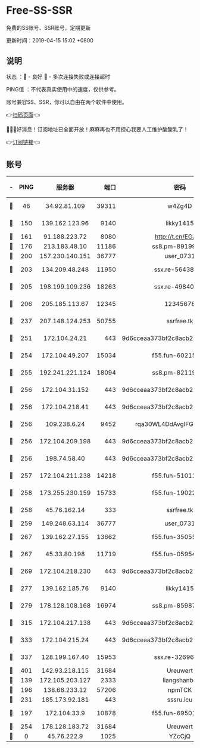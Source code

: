 # Free-SS-SSR

免费的SS账号、SSR账号，定期更新

更新时间：2019-04-15 15:02 +0800

## 说明

状态     ：🙂 - 良好 🙁 - 多次连接失败或连接超时

PING值   ：不代表真实使用中的速度，仅供参考。

账号兼容SS、SSR，你可以自由在两个软件中使用。

👉[扫码页面](https://liesauer.github.io/Free-SS-SSR/)👈

🎉🎉🎉好消息！订阅地址已全面开放！麻麻再也不用担心我要人工维护酸酸乳了！

👉[订阅链接](https://www.liesauer.net/yogurt/subscribe?ACCESS_TOKEN=DAYxR3mMaZAsaqUb)👈

## 账号

|-|PING|服务器|端口|密码|加密方式|区域|
|:----:|:----:|:-----:|-----:|:----:|:----:|:----:|
|🙂|46|34.92.81.109|39311|w4Zg4D|chacha20-ietf|US|
|🙂|150|139.162.123.96|9140|likky1415|aes-256-cfb|JP|
|🙂|161|91.188.223.72|8080|http://t.cn/EGJIyrl|rc4-md5|RU|
|🙂|176|213.183.48.10|11186|ss8.pm-89199615|rc4-md5|RU|
|🙂|200|157.230.140.151|36777|user_0731|chacha20|US|
|🙂|203|134.209.48.248|11950|ssx.re-56438346|aes-256-cfb|US|
|🙂|205|198.199.109.236|18263|ssx.re-49840183|aes-256-cfb|US|
|🙂|206|205.185.113.67|12345|12345678|aes-256-cfb|US|
|🙂|237|207.148.124.253|50755|ssrfree.tk|aes-256-cfb|SG|
|🙂|251|172.104.24.21|443|9d6cceaa373bf2c8acb22e60b6a58be6|aes-256-cfb|US|
|🙂|254|172.104.49.207|15034|f55.fun-60215083|aes-256-cfb|SG|
|🙂|255|192.241.221.124|18094|ss8.pm-82119585|aes-256-cfb|US|
|🙂|256|172.104.31.152|443|9d6cceaa373bf2c8acb22e60b6a58be6|aes-256-cfb|US|
|🙂|256|172.104.218.41|443|9d6cceaa373bf2c8acb22e60b6a58be6|aes-256-cfb|US|
|🙂|256|109.238.6.24|9452|rqa30WL4DdAvgIFG6Fs3znzTa|aes-256-cfb|FR|
|🙂|256|172.104.209.198|443|9d6cceaa373bf2c8acb22e60b6a58be6|aes-256-cfb|US|
|🙂|256|198.74.58.40|443|9d6cceaa373bf2c8acb22e60b6a58be6|aes-256-cfb|US|
|🙂|257|172.104.211.238|14218|f55.fun-51011710|aes-256-cfb|US|
|🙂|258|173.255.230.159|15733|f55.fun-19022604|aes-256-cfb|US|
|🙂|258|45.76.162.14|333|ssrfree.tk|aes-256-cfb|SG|
|🙂|259|149.248.63.114|36777|user_0731|chacha20|CA|
|🙂|267|139.162.27.155|13662|f55.fun-35055769|aes-256-cfb|SG|
|🙂|267|45.33.80.198|11719|f55.fun-05954542|aes-256-cfb|US|
|🙂|269|172.104.218.230|443|9d6cceaa373bf2c8acb22e60b6a58be6|aes-256-cfb|US|
|🙂|277|139.162.185.76|9140|likky1415|aes-256-cfb|DE|
|🙂|279|178.128.108.168|16974|ss8.pm-85987760|aes-256-cfb|SG|
|🙂|315|172.104.217.138|443|9d6cceaa373bf2c8acb22e60b6a58be6|aes-256-cfb|US|
|🙂|333|172.104.215.24|443|9d6cceaa373bf2c8acb22e60b6a58be6|aes-256-cfb|US|
|🙂|337|128.199.167.40|15953|ssx.re-32696553|aes-256-cfb|SG|
|🙂|401|142.93.218.115|31684|Ureuwert|chacha20|IN|
|🙂|139|172.105.203.127|2333|liangshanbo|chacha20|JP|
|🙂|196|138.68.233.12|57206|npmTCK|rc4-md5|US|
|🙂|231|185.173.92.181|443|sssru.icu|rc4-md5|RU|
|🙁|197|172.104.33.9|10878|f55.fun-69501447|aes-256-cfb|SG|
|🙁|254|178.128.183.72|31684|Ureuwert|chacha20|US|
|🙁|0|45.76.222.9|1025|YZcCjQ|rc4-md5|JP|
